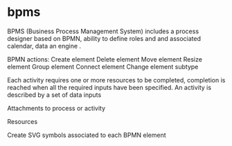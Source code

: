 bpms
====

BPMS (Business Process Management System) includes a process designer based on BPMN, ability to define roles and and associated calendar, data  an engine  .

BPMN actions:
Create element
Delete element
Move element
Resize element
Group element
Connect element
Change element subtype

Each activity requires one or more resources to be completed, completion is reached when all the required inputs have been specified.
An activity is described by a set of data inputs

Attachments to process or activity

Resources

Create SVG symbols associated to each BPMN element